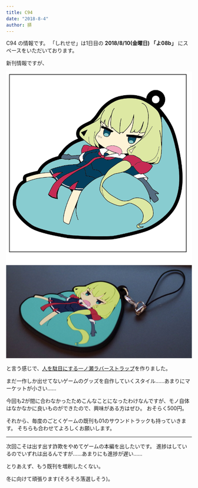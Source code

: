```yaml
---
title: C94
date: "2018-8-4"
author: 挵
---
```



C94 の情報です。
「しれせせ」は1日目の **2018/8/10(金曜日) 「よ08b」** にスペースをいただいております。

新刊情報ですが、

![dmns](../../products/damenose/dmns.PNG)
![dmns_photo](../../products/damenose/dmns_photo.jpg)

と言う感じで、[人を駄目にする一ノ瀬ラバーストラップ](../../products/damenose/)を作りました。

まだ一作しか出せてないゲームのグッズを自作していくスタイル……あまりにマーケットが小さい……

今回も2が間に合わなかったためこんなことになったわけなんですが、モノ自体はなかなかに良いものができたので、興味がある方はぜひ。
おそらく500円。

それから、毎度のごとくゲームの既刊も01のサウンドトラックも持っていきます。
そちらも合わせてよろしくお願いします。

------

次回こそは出す出す詐欺をやめてゲームの本編を出したいです。
進捗はしているのでいずれは出るんですが……あまりにも進捗が遅い……

とりあえず、もう既刊を増刷したくない。

冬に向けて頑張ります(そろそろ落選しそう)。
